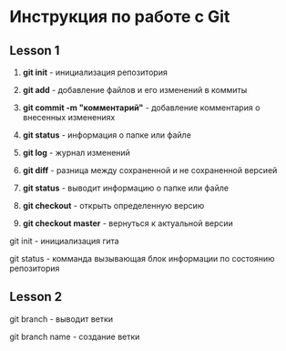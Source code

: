# Инструкция по работе с Git

## Lesson 1

1. **git init** - инициализация репозитория

2. **git add** - добавление файлов и его изменений в коммиты

3. **git commit -m "комментарий"** - добавление комментария о внесенных изменениях

4. **git status** - информация о папке или файле

5. **git log** - журнал изменений

6. **git diff** - разница между сохраненной и не сохраненной версией

7. **git status** - выводит информацию о папке или файле

8. **git checkout** - открыть определенную версию

9. **git checkout master** - вернуться к актуальной версии

git init - инициализация гита

git status - комманда вызывающая блок информации по состоянию репозитория

## Lesson 2

git branch - выводит ветки

git branch name - cоздание ветки
